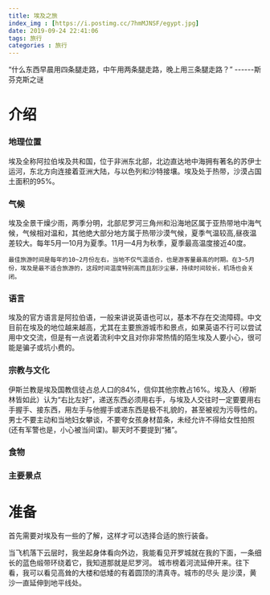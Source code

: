 ```yaml
---
title: 埃及之旅
index_img : [https://i.postimg.cc/7hmMJNSF/egypt.jpg]
date: 2019-09-24 22:41:06
tags: 旅行
categories : 旅行
---
```

“什么东西早晨用四条腿走路，中午用两条腿走路，晚上用三条腿走路？” ------斯芬克斯之谜
<!-- More -->

# 介绍
### 地理位置
埃及全称阿拉伯埃及共和国，位于非洲东北部，北边直达地中海拥有著名的苏伊士运河，东北方向连接着亚洲大陆，与以色列和沙特接壤。埃及处于热带，沙漠占国土面积的95%。

### 气候
埃及全景干燥少雨，两季分明，北部尼罗河三角州和沿海地区属于亚热带地中海气候，气候相对温和，其他绝大部分地方属于热带沙漠气候，夏季气温较高,昼夜温差较大。每年5月—10月为夏季。11月—4月为秋季，夏季最高温度接近40度。
```
最佳旅游时间是每年的10~2月份左右，当地不仅气温适合，也是游客量最高的时期。在3~5月份，埃及是最不适合旅游的，这段时间温度特别高而且刮沙尘暴，持续时间较长，机场也会关闭。
```
### 语言
埃及的官方语言是阿拉伯语，一般来讲说英语也可以，基本不存在交流障碍。中文目前在埃及的地位越来越高，尤其在主要旅游城市和景点，如果英语不行可以尝试用中文交流，但是有一点说着流利中文且对你非常热情的陌生埃及人要小心，很可能是骗子或坑小费的。

### 宗教与文化
伊斯兰教是埃及国教信徒占总人口的84%，信仰其他宗教占16%。埃及人（穆斯林皆如此）认为“右比左好”，递送东西必须用右手，与埃及人交往时一定要要用右手握手、接东西，用左手与他握手或递东西是极不礼貌的，甚至被视为污辱性的。男士不要主动和当地妇女攀谈，不要夸女孩身材苗条，未经允许不得给女性拍照(还有军警也是，小心被当间谍)。聊天时不要提到“猪”。

### 食物

### 主要景点

# 准备
首先需要对埃及有一些的了解，这样才可以选择合适的旅行装备。




当飞机落下云层时，我坐起身体看向外边，我能看见开罗城就在我的下面，一条细长的蓝色缎带环绕着它，我知道那就是尼罗河。
    城市榜着河流延伸开来。往下看，我可以看见高耸的大楼和低矮的有着圆顶的清真寺。城市的尽头
是沙漠，黄沙一直延伸到地平线处。
